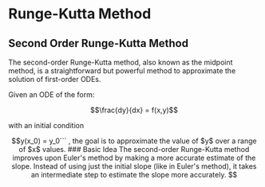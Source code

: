 # Runge-Kutta Method

## Second Order Runge-Kutta Method
The second-order Runge-Kutta method, also known as the midpoint method, is a straightforward but powerful method to approximate the solution of first-order ODEs.

Given an ODE of the form:
```math
\frac{dy}{dx} = f(x,y)
```

with an initial condition 

```math
y(x_0) = y_0
​```

, the goal is to approximate the value of $y$ over a range of $x$ values.


### Basic Idea
The second-order Runge-Kutta method improves upon Euler's method by making a more accurate estimate of the slope. Instead of using just the initial slope (like in Euler's method), it takes an intermediate step to estimate the slope more accurately.


